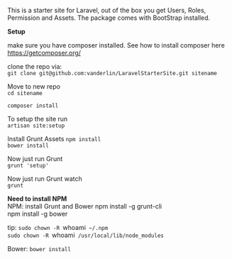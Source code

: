 
This is a starter site for Laravel, out of the box you get Users, Roles, Permission and Assets. The package comes with BootStrap installed. 

**Setup**

make sure you have composer installed. See how to install composer here https://getcomposer.org/

clone the repo via:  
`git clone git@github.com:vanderlin/LaravelStarterSite.git sitename`

Move to new repo  
`cd sitename`

`composer install`

To setup the site run    
`artisan site:setup`

Install Grunt Assets
`npm install`		
`bower install`		
		
Now just run Grunt 		
`grunt 'setup'`		

Now just run Grunt watch		
`grunt`

**Need to install NPM**		
NPM:
install Grunt and Bower
npm install -g grunt-cli  
npm install -g bower  

tip:
`sudo chown -R `whoami` ~/.npm`   		
`sudo chown -R `whoami` /usr/local/lib/node_modules`   

Bower:
`bower install`